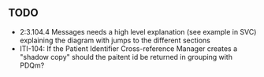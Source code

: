 ## TODO
- 2:3.104.4 Messages needs a high level explanation (see example in SVC) explaining the diagram with jumps to the different sections
- ITI-104: If the Patient Identifier Cross-reference Manager creates a "shadow copy" should the paitent id be returned in grouping with PDQm?